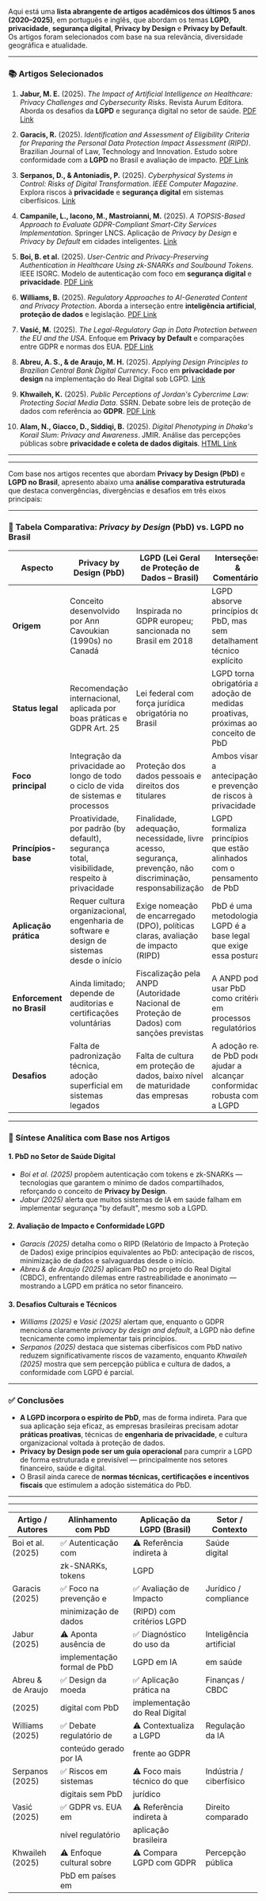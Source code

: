 Aqui está uma **lista abrangente de artigos acadêmicos dos últimos 5 anos (2020–2025)**, em português e inglês, que abordam os temas **LGPD**, **privacidade**, **segurança digital**, **Privacy by Design** e **Privacy by Default**. Os artigos foram selecionados com base na sua relevância, diversidade geográfica e atualidade.

---

### 📚 Artigos Selecionados

1. **Jabur, M. E.** (2025). *The Impact of Artificial Intelligence on Healthcare: Privacy Challenges and Cybersecurity Risks*.
   Revista Aurum Editora.
   Aborda os desafios da **LGPD** e segurança digital no setor de saúde.
   [PDF Link](https://aurumpublicacoes.com/index.php/editora/article/download/152/147)

2. **Garacis, R.** (2025). *Identification and Assessment of Eligibility Criteria for Preparing the Personal Data Protection Impact Assessment (RIPD)*.
   Brazilian Journal of Law, Technology and Innovation.
   Estudo sobre conformidade com a **LGPD** no Brasil e avaliação de impacto.
   [PDF Link](https://bjlti.com/revista/article/download/49/47)

3. **Serpanos, D., & Antoniadis, P.** (2025). *Cyberphysical Systems in Control: Risks of Digital Transformation*.
   *IEEE Computer Magazine*.
   Explora riscos à **privacidade** e **segurança digital** em sistemas ciberfísicos.
   [Link](https://www.computer.org/csdl/magazine/co/2025/07/11052656/27RKaFvkcSc)

4. **Campanile, L., Iacono, M., Mastroianni, M.** (2025). *A TOPSIS-Based Approach to Evaluate GDPR-Compliant Smart-City Services Implementation*.
   Springer LNCS.
   Aplicação de *Privacy by Design* e *Privacy by Default* em cidades inteligentes.
   [Link](https://link.springer.com/chapter/10.1007/978-3-031-97645-2_20)

5. **Boi, B. et al.** (2025). *User-Centric and Privacy-Preserving Authentication in Healthcare Using zk-SNARKs and Soulbound Tokens*.
   IEEE ISORC.
   Modelo de autenticação com foco em **segurança digital** e **privacidade**.
   [PDF Link](https://biagioboi.github.io/assets/pdf/IEEE_ISORC_2025_.pdf)

6. **Williams, B.** (2025). *Regulatory Approaches to AI-Generated Content and Privacy Protection*.
   Aborda a interseção entre **inteligência artificial**, **proteção de dados** e legislação.
   [PDF Link](https://www.researchgate.net/publication/393412916)

7. **Vasić, M.** (2025). *The Legal-Regulatory Gap in Data Protection between the EU and the USA*.
   Enfoque em **Privacy by Default** e comparações entre GDPR e normas dos EUA.
   [PDF Link](https://casopis.pravni-fakultet.edu.rs/index.php/ltp/article/download/896/760)

8. **Abreu, A. S., & de Araujo, M. H.** (2025). *Applying Design Principles to Brazilian Central Bank Digital Currency*.
   Foco em **privacidade por design** na implementação do Real Digital sob LGPD.
   [Link](https://aisel.aisnet.org/treos_amcis2025/191)

9. **Khwaileh, K.** (2025). *Public Perceptions of Jordan's Cybercrime Law: Protecting Social Media Data*.
   SSRN. Debate sobre leis de proteção de dados com referência ao **GDPR**.
   [PDF Link](https://papers.ssrn.com/sol3/Delivery.cfm?abstractid=5260614)

10. **Alam, N., Giacco, D., Siddiqi, B.** (2025). *Digital Phenotyping in Dhaka's Korail Slum: Privacy and Awareness*.
    JMIR. Análise das percepções públicas sobre **privacidade e coleta de dados digitais**.
    [HTML Link](https://formative.jmir.org/2025/1/e65530)


---
---
Com base nos artigos recentes que abordam **Privacy by Design (PbD)** e **LGPD no Brasil**, apresento abaixo uma **análise comparativa estruturada** que destaca convergências, divergências e desafios em três eixos principais:

---

### 🧭 Tabela Comparativa: *Privacy by Design* (PbD) vs. LGPD no Brasil

| **Aspecto**               | **Privacy by Design (PbD)**                                                                  | **LGPD (Lei Geral de Proteção de Dados – Brasil)**                                                           | **Interseções & Comentários**                                                     |
| ------------------------- | -------------------------------------------------------------------------------------------- | ------------------------------------------------------------------------------------------------------------ | --------------------------------------------------------------------------------- |
| **Origem**                | Conceito desenvolvido por Ann Cavoukian (1990s) no Canadá                                    | Inspirada no GDPR europeu; sancionada no Brasil em 2018                                                      | LGPD absorve princípios do PbD, mas sem detalhamento técnico explícito            |
| **Status legal**          | Recomendação internacional, aplicada por boas práticas e GDPR Art. 25                        | Lei federal com força jurídica obrigatória no Brasil                                                         | LGPD torna obrigatória a adoção de medidas proativas, próximas ao conceito de PbD |
| **Foco principal**        | Integração da privacidade ao longo de todo o ciclo de vida de sistemas e processos           | Proteção dos dados pessoais e direitos dos titulares                                                         | Ambos visam a antecipação e prevenção de riscos à privacidade                     |
| **Princípios-base**       | Proatividade, por padrão (by default), segurança total, visibilidade, respeito à privacidade | Finalidade, adequação, necessidade, livre acesso, segurança, prevenção, não discriminação, responsabilização | LGPD formaliza princípios que estão alinhados com o pensamento de PbD             |
| **Aplicação prática**     | Requer cultura organizacional, engenharia de software e design de sistemas desde o início    | Exige nomeação de encarregado (DPO), políticas claras, avaliação de impacto (RIPD)                           | PbD é uma metodologia; LGPD é a base legal que exige essa postura                 |
| **Enforcement no Brasil** | Ainda limitado; depende de auditorias e certificações voluntárias                            | Fiscalização pela ANPD (Autoridade Nacional de Proteção de Dados) com sanções previstas                      | A ANPD pode usar PbD como critério em processos regulatórios                      |
| **Desafios**              | Falta de padronização técnica, adoção superficial em sistemas legados                        | Falta de cultura em proteção de dados, baixo nível de maturidade das empresas                                | A adoção real de PbD pode ajudar a alcançar conformidade robusta com a LGPD       |

---

### 📝 Síntese Analítica com Base nos Artigos

#### 1. **PbD no Setor de Saúde Digital**

* *Boi et al. (2025)* propõem autenticação com tokens e zk-SNARKs — tecnologias que garantem o mínimo de dados compartilhados, reforçando o conceito de **Privacy by Design**.
* *Jabur (2025)* alerta que muitos sistemas de IA em saúde falham em implementar segurança "by default", mesmo sob a LGPD.

#### 2. **Avaliação de Impacto e Conformidade LGPD**

* *Garacis (2025)* detalha como o RIPD (Relatório de Impacto à Proteção de Dados) exige princípios equivalentes ao PbD: antecipação de riscos, minimização de dados e salvaguardas desde o início.
* *Abreu & de Araujo (2025)* aplicam PbD no projeto do Real Digital (CBDC), enfrentando dilemas entre rastreabilidade e anonimato — mostrando a LGPD em prática no setor financeiro.

#### 3. **Desafios Culturais e Técnicos**

* *Williams (2025)* e *Vasić (2025)* alertam que, enquanto o GDPR menciona claramente *privacy by design and default*, a LGPD não define tecnicamente como implementar tais princípios.
* *Serpanos (2025)* destaca que sistemas ciberfísicos com PbD nativo reduzem significativamente riscos de vazamento, enquanto *Khwaileh (2025)* mostra que sem percepção pública e cultura de dados, a conformidade com LGPD é parcial.

---

### ✅ Conclusões

* **A LGPD incorpora o espírito de PbD**, mas de forma indireta. Para que sua aplicação seja eficaz, as empresas brasileiras precisam adotar **práticas proativas**, técnicas de **engenharia de privacidade**, e cultura organizacional voltada à proteção de dados.
* **Privacy by Design pode ser um guia operacional** para cumprir a LGPD de forma estruturada e previsível — principalmente nos setores financeiro, saúde e digital.
* O Brasil ainda carece de **normas técnicas, certificações e incentivos fiscais** que estimulem a adoção sistemática do PbD.

---
---

| Artigo / Autores     | Alinhamento com PbD       | Aplicação da LGPD (Brasil) | Setor / Contexto         |
| ---------------------- | --------------------------- | ---------------------------- | ---------------------------|
| Boi et al. (2025)    | ✅ Autenticação com       | ⚠️ Referência indireta à   | Saúde digital             |
|                      | zk-SNARKs, tokens         | LGPD                        |                           |
| Garacis (2025)       | ✅ Foco na prevenção e    | ✅ Avaliação de Impacto     | Jurídico / compliance     |
|                      | minimização de dados      | (RIPD) com critérios LGPD  |                           |
| Jabur (2025)         | ⚠️ Aponta ausência de     | ✅ Diagnóstico do uso da    | Inteligência artificial   |
|                      | implementação formal de PbD| LGPD em IA                 | em saúde                  |
| Abreu & de Araujo    | ✅ Design da moeda         | ✅ Aplicação prática na     | Finanças / CBDC           |
| (2025)               | digital com PbD           | implementação do Real Digital|                          |
| Williams (2025)      | ✅ Debate regulatório de  | ⚠️ Contextualiza a LGPD     | Regulação da IA           |
|                      | conteúdo gerado por IA    | frente ao GDPR             |                           |
| Serpanos (2025)      | ✅ Riscos em sistemas      | ⚠️ Foco mais técnico do que | Indústria / ciberfísico   |
|                      | digitais sem PbD          | jurídico                   |                           |
| Vasić (2025)         | ✅ GDPR vs. EUA em         | ⚠️ Referência indireta à   | Direito comparado         |
|                      | nível regulatório         | aplicação brasileira       |                           |
| Khwaileh (2025)      | ⚠️ Enfoque cultural sobre | ⚠️ Compara LGPD com GDPR    | Percepção pública         |
|                      | PbD em países em           |                            |                           |

